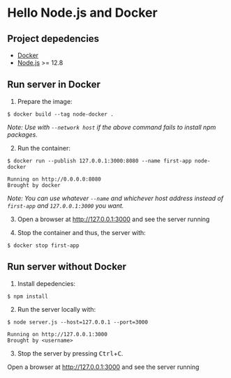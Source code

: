 Hello Node.js and Docker
========================

Project depedencies
-------------------
 * [Docker](https://www.docker.com/)
 * [Node.js](https://nodejs.org/en/) >= 12.8


Run server in Docker
--------------------

 1. Prepare the image:
 ```{shell}
 $ docker build --tag node-docker .
 ```
 *Note: Use with `--network host` if the above command fails to install npm packages.*

 2. Run the container:
 ```{shell}
 $ docker run --publish 127.0.0.1:3000:8080 --name first-app node-docker

 Running on http://0.0.0.0:8080
 Brought by docker
 ```

 *Note: You can use whatever `--name` and whichever host address instead of `first-app` and `127.0.0.1:3000` you want.*

 3. Open a browser at http://127.0.0.1:3000 and see the server running

 4. Stop the container and thus, the server with:
 ```{shell}
 $ docker stop first-app
 ```


Run server without Docker
-------------------------

 1. Install depedencies:
 ```{shell}
 $ npm install
 ```

 2. Run the server locally with:
 ```{shell}
 $ node server.js --host=127.0.0.1 --port=3000

 Running on http://127.0.0.1:3000
 Brought by <username>
 ```

 3. Stop the server by pressing <kbd>Ctrl</kbd>+<kbd>C</kbd>.

Open a browser at http://127.0.0.1:3000 and see the server running
